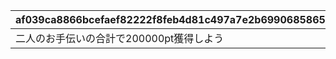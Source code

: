 |af039ca8866bcefaef82222f8feb4d81c497a7e2b699068586540520efb1b172|08fb1fc17107376895cb3dcf12978f86a01596704e227df5d418bd9e971cece4|b2122aca528e2b547314ae4e798996cb70c99e4def3094b1926b841e8d15b9fa|9b3fd2d2f8fda4e249aa3b54e64ca847a1dd89921dc1a6a6966b87ec66fa65ea|be2f3a20bc34a785f596a3e683e2f98498159fa72d09bd38b7dfb049414012c8|b6100e1bf7187229cf458e76e05debdb7d162afd26119723df21a84ec681a055|5e2781c70181a6523ac73709e732c032b767d2f8426ea51e319c9640f619765a|94ca7eb62fba4f89307d11333efd15d106c5d45b591b4a00502cc50de34aade0|9af47ccf134db5078a14794cf87f3bae08ccb24368a6b866487b01d918782b20|c2991633ec2304fd7221cde4b2b17ec584328fcfe79ae92ca13747e1cf8bcaf7|3d751dd1ec1b851d0b47aa9a30039d1221c8690c9d4de86e1fa1b3dcd10bc930|39c731f6b9abc3368ebb9eb731b3c9966811726e3b00296520d496561b562d24|5d8d51181a6b049c4bf66233b5ec06b94316dd5bb7c73b234b4cdea8718338b1|3d7466881bf901d0f95a149f1e7563cd1873b3fbe83025bcac033dfb913106ca|300e8be7e2845e49fe0462090e54ed5d42a2520a2bfaa0c0309702b361b89dec|95ec0299803d625dd31a6315533528e2f3984cf8fc26a541a8d036dcdc3d74dd|56ca91bdb98bab4345ff65c1291b8d511e9a8101f43e5dd38589dcdf3ffa7281|b4b48e31323b6ed09c9f07e9152cbb02cb6e092a6fda57d03e275c4d3901a4e0|24fcf52afe7e1b32b3b5b020ae66e9fb0fa3a6007f6c46990397102863a6f3b2|
| --- | --- | --- | --- | --- | --- | --- | --- | --- | --- | --- | --- | --- | --- | --- | --- | --- | --- | --- |
|二人のお手伝いの合計で200000pt獲得しよう|0|0|1113|0|7|0|0|0|200000|0|15|0|1|0|0|0|0|0|